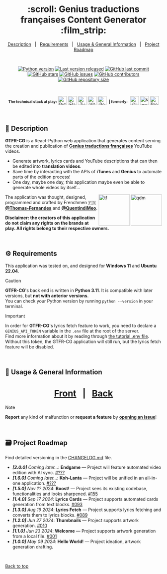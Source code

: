 <div align="center" id="top">
  <h1>:scroll: Genius traductions françaises Content Generator :film_strip:</h1>
</div>

<div align="center">
  <a href="#memo-description">Description</a> &#xa0; | &#xa0;
  <a href="#gear-requirements">Requirements</a> &#xa0; | &#xa0;
  <a href="#movie_camera-usage--general-information">Usage & General Information</a> &#xa0; | &#xa0;
  <a href="#card_file_box-project-roadmap">Project Roadmap</a>
</div>

&#xa0;

<div align="center">
  <a href="#top"><img alt="Python version" src="https://img.shields.io/badge/Python-3.11+-blue?logo=python" /></a>
  <a href="#card_file_box-changelog"><img alt="Last version released" src="https://img.shields.io/badge/release-v1.5.0-blue?logo=windows-terminal" /></a>
  <a href="https://github.com/Thomas-Fernandes/GTFR/commits/main"><img alt="GitHub last commit" src="https://img.shields.io/github/last-commit/Thomas-Fernandes/GTFR?color=blueviolet&logo=clarifai" /></a>
</div>
<div align="center">
  <a href="https://github.com/Thomas-Fernandes/GTFR/stargazers"><img alt="GitHub stars" src="https://img.shields.io/github/stars/Thomas-Fernandes/GTFR?color=yellow&logo=github" /></a>
  <a href="https://github.com/Thomas-Fernandes/GTFR/issues"><img alt="GitHub issues" src="https://img.shields.io/github/issues/Thomas-Fernandes/GTFR?color=forestgreen&logo=target" /></a>
  <a href="https://github.com/Thomas-Fernandes/GTFR/graphs/contributors"><img alt="GitHub contributors" src="https://img.shields.io/github/contributors/Thomas-Fernandes/GTFR?color=red&logo=stackedit" /></a>
  <a href="#top"><img alt="GitHub repository size" src="https://img.shields.io/github/languages/code-size/Thomas-Fernandes/GTFR?color=blue&logo=frontify" /></a>
</div>

&#xa0;

<div align="center">
  <sup><b>The technical stack at play:</b></sup>

  <img title="Python" src="https://upload.wikimedia.org/wikipedia/commons/thumb/c/c3/Python-logo-notext.svg/1028px-Python-logo-notext.svg.png" width="28px" alt="Python" />
  <img title="Flask" src="https://raw.githubusercontent.com/mallowigi/iconGenerator/master/assets/icons/files/flask.svg" width="28px" alt="Flask" />
  <img title="TypeScript" src="https://upload.wikimedia.org/wikipedia/commons/thumb/4/4c/Typescript_logo_2020.svg/2048px-Typescript_logo_2020.svg.png" width="28px" alt="TypeScript" />
  <img title="Vite" src="https://raw.githubusercontent.com/mallowigi/iconGenerator/master/assets/icons/files/vite.svg" width="28px" alt="Vite" />
  <img title="React.js" src="https://raw.githubusercontent.com/mallowigi/iconGenerator/master/assets/icons/files/react.svg" width="28px" alt="React" />
  &nbsp;<sup><b>| formerly:</b></sup>&nbsp;
  <img title="GIMP" src="https://raw.githubusercontent.com/mallowigi/iconGenerator/master/assets/icons/files/gimp.svg" width="28px" alt="GIMP" />
  <img title="sgnarly.me" src="https://www.svgrepo.com/show/504384/genius.svg" width="28px" alt="sgnarly" />
  <img title="Adobe Premiere Pro" src="https://upload.wikimedia.org/wikipedia/commons/4/40/Adobe_Premiere_Pro_CC_icon.svg" width="28px" alt="PremierePro" />
</div>

&#xa0;

## :memo: Description

**GTFR-CG** is a React-Python web application that generates content serving the creation and publication of [**Genius traductions françaises**](https://www.youtube.com/c/geniustraductionsfrancaises) YouTube videos.  

- Generate artwork, lyrics cards and YouTube descriptions that can then be edited into **translation videos**.  
- Save time by interacting with the APIs of **iTunes** and **Genius** to automate parts of the edition process!  
- One day, maybe one day, this application maybe even be able to generate whole videos by itself...

<a href="https://github.com/QuentindiMeo"><img src="https://i.imgur.com/w8SH3M7.png" alt="qdm" width="100" align="right" /></a><a href="https://github.com/Thomas-Fernandes"><img src="https://i.imgur.com/MsvdW4y.png" alt="tf" width="100" align="right" /></a>
The application was thought, designed, programmed and crafted by Frenchmen 🇫🇷 [**@Thomas-Fernandes**](https://github.com/Thomas-Fernandes) and [**@QuentindiMeo**](https://github.com/QuentindiMeo).

**Disclaimer: the creators of this application do not claim any rights on the brands at play. All rights belong to their respective owners.**

&#xa0;

## :gear: Requirements

This application was tested on, and designed for **Windows 11** and **Ubuntu 22.04**.  

> [!CAUTION]
> **GTFR-CG**'s back end is written in **Python 3.11**. It is compatible with later versions, but **not with anterior versions**.  
> You can check your Python version by running `python --version` in your terminal.
</blockquote>

> [!IMPORTANT]
> In order for **GTFR-CG**'s lyrics fetch feature to work, you need to declare a `GENIUS_API_TOKEN` variable in the `.env` file at the root of the server.  
> Find more information about it by reading through [the tutorial .env file](./server/.env.example).  
> Without this token, the GTFR-CG application will still run, but the lyrics fetch feature will be disabled.

&#xa0;

## :movie_camera: Usage & General Information

<h1 align="center">
  <a href="./client">Front</a> &#xa0; | &#xa0; <a href="./server">Back</a>
</h1>

> [!NOTE]
> **Report** any kind of malfunction or **request a feature** by [**opening an issue**](https://github.com/Thomas-Fernandes/GTFR/issues)!

&#xa0;

## :card_file_box: Project Roadmap

Find detailed versioning in the [CHANGELOG.md](./CHANGELOG.md) file.

- ***[2.0.0]** Coming later...*: **Endgame** — Project will feature automated video edition with AI sync. [#???](#card_file_box-changelog)
- ***[1.6.0]** Coming later...*: **Koh-Lanta** — Project will be unified in an all-in-one application. [#???](#card_file_box-changelog)
- ***[1.5.0]** Nov ?? 2024*: **Boost!** — Project sees its existing codebase, functionalities and looks sharpened. [#155](https://github.com/Thomas-Fernandes/GTFR-CG/pull/155)
- ***[1.4.0]** Sep 17 2024*: **Lyrics Cards** — Project supports automated cards generation from text blocks. [#093](https://github.com/Thomas-Fernandes/GTFR-CG/pull/93)
- ***[1.3.0]** Aug 19 2024*: **Lyrics Fetch** — Project supports lyrics fetching and converts them to lyrics blocks. [#089](https://github.com/Thomas-Fernandes/GTFR-CG/pull/89)
- ***[1.2.0]** Jun 27 2024*: **Thumbnails** — Project supports artwork generation. [#010](https://github.com/Thomas-Fernandes/GTFR/pull/10)
- ***[1.1.0]** Jun 23 2024*: **Welcome** — Project supports artwork generation from a local file. [#001](https://github.com/Thomas-Fernandes/GTFR/pull/1)
- ***[1.0.0]** May 09 2024*: **Hello World!** — Project ideation, artwork generation drafting.

<br />

[Back to top](#top)
